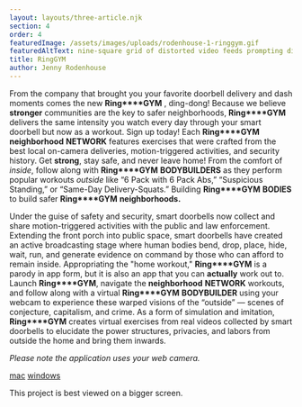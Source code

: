 ```yaml
---
layout: layouts/three-article.njk
section: 4
order: 4
featuredImage: /assets/images/uploads/rodenhouse-1-ringgym.gif
featuredAltText: nine-square grid of distorted video feeds prompting different kinds of exercise
title: RingGYM
author: Jenny Rodenhouse
---
```

From the company that brought you your favorite doorbell delivery and dash moments comes the new **Ring****GYM** , ding-dong! Because we believe **stronger** communities are the key to safer neighborhoods, **Ring****GYM** delivers the same intensity you watch every day through your smart doorbell but now as a workout. Sign up today! Each **Ring****GYM** **neighborhood** **NETWORK** features exercises that were crafted from the best local on-camera deliveries, motion-triggered activities, and security history. Get **strong**, stay safe, and never leave home! From the comfort of _inside_, follow along with **Ring****GYM** **BODYBUILDERS** as they perform popular workouts _outside_ like “6 Pack with 6 Pack Abs,” “Suspicious Standing,” or “Same-Day Delivery-Squats.” Building **Ring****GYM** **BODIES** to build safer **Ring****GYM** **neighborhoods.**

Under the guise of safety and security, smart doorbells now collect and share motion-triggered activities with the public and law enforcement. Extending the front porch into public space, smart doorbells have created an active broadcasting stage where human bodies bend, drop, place, hide, wait, run, and generate evidence on command by those who can afford to remain inside. Appropriating the "home workout," **Ring****GYM** is a parody in app form, but it is also an app that you can **actually** work out to. Launch **Ring****GYM**, navigate the **neighborhood** **NETWORK** workouts, and follow along with a virtual **Ring****GYM** **BODYBUILDER** using your webcam to experience these warped visions of the “outside” — scenes of conjecture, capitalism, and crime. As a form of simulation and imitation, **Ring****GYM** creates virtual exercises from real videos collected by smart doorbells to elucidate the power structures, privacies, and labors from outside the home and bring them inwards.

_Please note the application uses your web camera._

[mac](content/issuethree/rodenhouse/RingGym-TakeShape-Mac.zip) [windows](content/issuethree/rodenhouse/RingGym_TakeShape_Windows.zip)

This project is best viewed on a bigger screen.